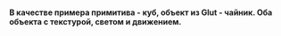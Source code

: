 <h4> В качестве примера примитива - куб, объект из Glut - чайник.
Оба объекта с текстурой, светом и движением.
